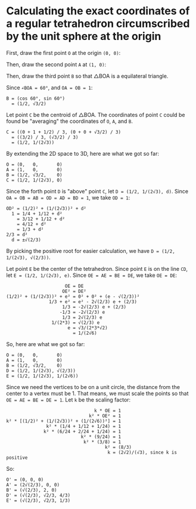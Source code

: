 # Calculating the exact coordinates of a regular tetrahedron circumscribed by the unit sphere at the origin

First, draw the first point `O` at the origin `(0, 0)`:


Then, draw the second point `A` at `(1, 0)`:


Then, draw the third point `B` so that △BOA is a equilateral triangle.

Since `∠BOA = 60°`, and `OA = OB = 1`:
```
B = (cos 60°, sin 60°)
  = (1/2, √3/2)
```


Let point `C` be the centroid of △BOA.
The coordinates of point `C` could be found be "averaging" the coordinates of `O`, `A`, and `B`.

```
C = ((0 + 1 + 1/2) / 3, (0 + 0 + √3/2) / 3)
  = ((3/2) / 3, (√3/2) / 3)
  = (1/2, 1/(2√3))
```


By extending the 2D space to 3D, here are what we got so far:
```
O = (0,   0,       0)
A = (1,   0,       0)
B = (1/2, √3/2,    0)
C = (1/2, 1/(2√3), 0)
```

Since the forth point `D` is "above" point `C`, let `D = (1/2, 1/(2√3), d)`.
Since `OA = OB = AB = OD = AD = BD = 1`, we take `OD = 1`:
```
OD² = (1/2)² + (1/(2√3))² + d²
  1 = 1/4 + 1/12 + d²
    = 3/12 + 1/12 + d²
    = 4/12 + d²
    = 1/3 + d²
2/3 = d²
  d = ±√(2/3)
```

By picking the positive root for easier calculation, we have `D = (1/2, 1/(2√3), √(2/3))`.


Let point `E` be the center of the tetrahedron.
Since point `E` is on the line `CD`, let `E = (1/2, 1/(2√3), e)`.
Since `OE = AE = BE = DE`, we take `OE = DE`:
```
                      OE = DE
                     OE² = DE²
(1/2)² + (1/(2√3))² + e² = 0² + 0² + (e - √(2/3))²
                1/3 + e² = e² - 2√(2/3) e + (2/3)
                     1/3 = -2√(2/3) e + (2/3)
                    -1/3 = -2√(2/3) e
                     1/3 = 2√(2/3) e
                 1/(2*3) = √(2/3) e
                       e = √3/(2*3*√2)
                         = 1/(2√6)
```

So, here are what we got so far:
```
O = (0,   0,       0)
A = (1,   0,       0)
B = (1/2, √3/2,    0)
D = (1/2, 1/(2√3), √(2/3))
E = (1/2, 1/(2√3), 1/(2√6))
```

Since we need the vertices to be on a unit circle, the distance from the center to a vertex must be 1.
That means, we must scale the points so that `OE = AE = BE = DE = 1`.
Let `k` be the scaling factor:
```
                                 k * OE = 1
                               k² * OE² = 1
k² * [(1/2)² + (1/(2√3))² + (1/(2√6))²] = 1
               k² * (1/4 + 1/12 + 1/24) = 1
              k² * (6/24 + 2/24 + 1/24) = 1
                            k² * (9/24) = 1
                             k² * (3/8) = 1
                                     k² = (8/3)
                                      k = (2√2)/(√3), since k is positive
```

So:
```
O' = (0, 0, 0)
A' = (2√(2/3), 0, 0)
B' = (√(2/3), 2, 0)
D' = (√(2/3), √2/3, 4/3)
E' = (√(2/3), √2/3, 1/3)
```







